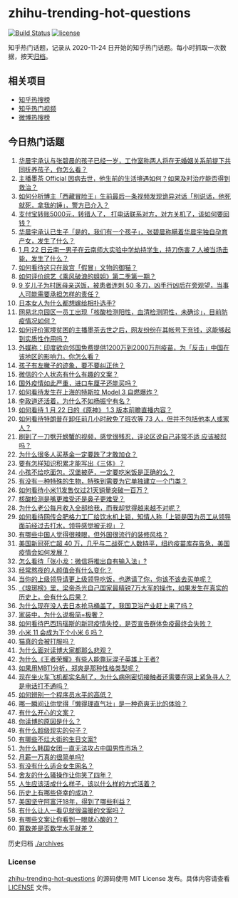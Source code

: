 # zhihu-trending-hot-questions

[![Build Status](https://github.com/justjavac/zhihu-trending-hot-questions/workflows/ci/badge.svg?branch=master)](https://github.com/justjavac/zhihu-trending-hot-questions/actions)
[![license](https://img.shields.io/github/license/justjavac/zhihu-trending-hot-questions)](https://github.com/justjavac/zhihu-trending-hot-questions/blob/master/LICENSE)

知乎热门话题，记录从 2020-11-24 日开始的知乎热门话题。每小时抓取一次数据，按天[归档](./archives)。

## 相关项目

- [知乎热搜榜](https://github.com/justjavac/zhihu-trending-top-search)
- [知乎热门视频](https://github.com/justjavac/zhihu-trending-hot-video)
- [微博热搜榜](https://github.com/justjavac/weibo-trending-hot-search)

## 今日热门话题

<!-- BEGIN -->
<!-- 最后更新时间 Sat Jan 23 2021 04:26:39 GMT+0800 (CST) -->
1. [华晨宇承认与张碧晨的孩子已经一岁，工作室称两人将在无婚姻关系前提下共同抚养孩子，你怎么看？](https://www.zhihu.com/question/440533019)
1. [主播墨茶 Official 因病去世，他生前的生活境遇如何？如果及时治疗能否得到救治？](https://www.zhihu.com/question/440488455)
1. [如何分析博主「西藏冒险王」生前最后一条视频发现诡异对话「别说话，他死就死，拿我的锤」，警方已介入？](https://www.zhihu.com/question/440226087)
1. [支付宝转账5000元，转错人了， 打电话联系对方，对方关机了，该如何要回钱？](https://www.zhihu.com/question/351571558)
1. [华晨宇承认已生子「是的，我们有一个孩子」，张碧晨称瞒着华晨宇独自孕育产女，发生了什么？](https://www.zhihu.com/question/440653074)
1. [1 月 22 日云南一男子在云南师大实验中学劫持学生，持刀伤害 7 人被当场击毙，发生了什么？](https://www.zhihu.com/question/440668867)
1. [如何看待这只在故宫「假冒」文物的御猫？](https://www.zhihu.com/question/440467237)
1. [如何评价综艺《乘风破浪的姐姐》第二季第一期？](https://www.zhihu.com/question/440495686)
1. [9 岁儿子为村医母亲送饭，被患者连刺 50 多刀，凶手行凶后在旁观望，当事人可能需要承担怎样的责任？](https://www.zhihu.com/question/440474614)
1. [日本女人为什么都想嫁给相扑选手?](https://www.zhihu.com/question/352910962)
1. [网易北京园区一员工出现「核酸检测阳性，血清检测阴性，未确诊」，目前防疫情况如何？](https://www.zhihu.com/question/440612191)
1. [如何评价家境贫困的主播墨茶去世之后，网友纷纷在其帐号下充钱，这能够起到实质性作用吗？](https://www.zhihu.com/question/440580116)
1. [外媒称：印度欲向邻国免费提供1200万到2000万剂疫苗，为「反击」中国在该地区的影响力。你怎么看？](https://www.zhihu.com/question/440644762)
1. [孩子有左撇子的迹象，要不要纠正他？](https://www.zhihu.com/question/439923460)
1. [微信的个人状态有什么有趣的文案？](https://www.zhihu.com/question/440514246)
1. [国外疫情如此严重，进口车厘子还能买吗？](https://www.zhihu.com/question/434562414)
1. [如何看待发生在上海的特斯拉 Model 3 自燃爆炸？](https://www.zhihu.com/question/440225183)
1. [李政道还活着，为什么不如杨振宁有名？](https://www.zhihu.com/question/439675869)
1. [如何看待 1 月 22 日的《原神》 1.3 版本前瞻直播内容？](https://www.zhihu.com/question/440681560)
1. [如何看待特朗普在卸任前几小时赦免了班农等 73 人，但并不包括他本人或家人？](https://www.zhihu.com/question/440291155)
1. [刷到了一刀劈开螃蟹的视频，感觉很残忍，评论区说自己非常不适 应该被怼吗？](https://www.zhihu.com/question/440222130)
1. [为什么很多人买基金一定要跌了才敢加仓？](https://www.zhihu.com/question/440460820)
1. [要有怎样知识积累才能写出《三体》？](https://www.zhihu.com/question/440035614)
1. [小孩不给吃面包，汉堡披萨，一定要吃米饭是正确的么？](https://www.zhihu.com/question/440509928)
1. [有没有一种特殊的生物，特殊到需要为它单独建立一个门类？](https://www.zhihu.com/question/440155266)
1. [如何看待小米11发售仅过21天销量突破一百万？](https://www.zhihu.com/question/440580095)
1. [核酸检测是嘴更难受还是鼻子更难受？](https://www.zhihu.com/question/392297441)
1. [为什么老公每月收入全部给我，而我却觉得越来越不对呢？](https://www.zhihu.com/question/434293862)
1. [如何看待网传合肥格力工厂给饮水机上锁，知情人称「上锁是因为员工从领导面前经过去打水，领导感觉被无视」？](https://www.zhihu.com/question/440586959)
1. [有哪些中国人觉得很辣眼，但外国很流行的装修风格？](https://www.zhihu.com/question/439492399)
1. [美国新冠死亡超 40 万，几乎与二战死亡人数持平，纽约疫苗库存告急，美国疫情会如何发展？](https://www.zhihu.com/question/440233827)
1. [怎么看待「张小龙：微信将推出自有输入法」?](https://www.zhihu.com/question/440253344)
1. [经常熬夜的人颜值会有什么变化？](https://www.zhihu.com/question/271403665)
1. [当你的上级领导请更上级领导吃饭，也邀请了你，你该不该去买单呢？](https://www.zhihu.com/question/440020824)
1. [《琅琊榜》里，梁帝杀光自己国家最精锐7万大军的操作，如果发生在真实的历史上，会有什么后果？](https://www.zhihu.com/question/424322892)
1. [为什么现在没人去日本抢马桶盖了，我国卫浴产业赶上来了吗？](https://www.zhihu.com/question/440274624)
1. [家装中，为什么说极简=极奢？](https://www.zhihu.com/question/400503998)
1. [如何看待巴西玛瑙斯的新冠疫情失控，是否宣告群体免疫最终会失败？](https://www.zhihu.com/question/440392936)
1. [小米 11 会成为下个小米 6 吗？](https://www.zhihu.com/question/436962626)
1. [猫真的会被打服吗？](https://www.zhihu.com/question/348013324)
1. [为什么面对读博大家都那么悲观？](https://www.zhihu.com/question/439204161)
1. [为什么《王者荣耀》有些人能靠玩混子英雄上王者?](https://www.zhihu.com/question/328458184)
1. [如果用MBTI分析，郑爽是那种性格类型呢？](https://www.zhihu.com/question/365618548)
1. [现在坐火车飞机都实名制了，为什么病例密切接触者还需要在网上紧急寻人？是电话打不通吗？](https://www.zhihu.com/question/440555441)
1. [如何辨别一个程序员水平的高低？](https://www.zhihu.com/question/35194924)
1. [哪一瞬间让你觉得「懒得理直气壮」是一种奇爽无比的体验？](https://www.zhihu.com/question/439968079)
1. [有什么开心的文案？](https://www.zhihu.com/question/439817097)
1. [你读博的原因是什么？](https://www.zhihu.com/question/437012020)
1. [有什么超级现实的句子？](https://www.zhihu.com/question/407710085)
1. [有哪些不烂大街的生日文案?](https://www.zhihu.com/question/437494261)
1. [为什么韩国女团一直无法攻占中国男性市场？](https://www.zhihu.com/question/40421595)
1. [月薪一万真的很简单吗?](https://www.zhihu.com/question/438452552)
1. [有没有什么适合女生网名？](https://www.zhihu.com/question/382831436)
1. [舍友的什么骚操作让你笑了四年？](https://www.zhihu.com/question/435608547)
1. [人生应该活成什么样子，该以什么样的方式活着？](https://www.zhihu.com/question/290003248)
1. [历史上有哪些侥幸的成功？](https://www.zhihu.com/question/58096641)
1. [美国坚守阿富汗18年，得到了哪些利益？](https://www.zhihu.com/question/440184377)
1. [有什么让人一看见就很温暖的文案吗？](https://www.zhihu.com/question/435685195)
1. [有哪些文案让你看到一眼就心酸的？](https://www.zhihu.com/question/437834213)
1. [算数差是否数学水平就差？](https://www.zhihu.com/question/439926330)
<!-- END -->

历史归档 [./archives](./archives)

### License

[zhihu-trending-hot-questions](https://github.com/justjavac/zhihu-trending-hot-questions) 的源码使用 MIT License 发布。具体内容请查看 [LICENSE](./LICENSE) 文件。
